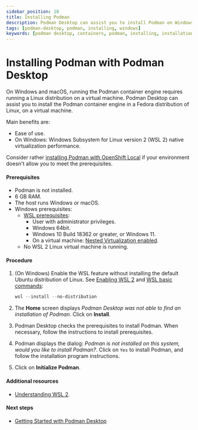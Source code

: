 ```yaml
---
sidebar_position: 10
title: Installing Podman
description: Podman Desktop can assist you to install Podman on Windows and macOS.
tags: [podman-desktop, podman, installing, windows]
keywords: [podman desktop, containers, podman, installing, installation, windows, macos]
---
```


# Installing Podman with Podman Desktop

On Windows and macOS, running the Podman container engine requires running a Linux distribution on a virtual machine.
Podman Desktop can assist you to install the Podman container engine in a Fedora distribution of Linux, on a virtual machine.

Main benefits are:

- Ease of use.
- On Windows: Windows Subsystem for Linux version 2 (WSL 2) native virtualization performance.

Consider rather [installing Podman with OpenShift Local](/docs/onboarding/containers/installing-podman-with-openshift-local-on-windows) if your environment doesn't allow you to meet the prerequisites.

#### Prerequisites

- Podman is not installed.
- 6 GB RAM.
- The host runs Windows or macOS.
- Windows prerequisites:
  - [WSL prerequisites](https://learn.microsoft.com/en-us/windows/wsl/troubleshooting#error-0x80370102-the-virtual-machine-could-not-be-started-because-a-required-feature-is-not-installed):
    - User with administrator privileges.
    - Windows 64bit.
    - Windows 10 Build 18362 or greater, or Windows 11.
    - On a virtual machine: [Nested Virtualization enabled](https://learn.microsoft.com/en-us/virtualization/hyper-v-on-windows/user-guide/nested-virtualization#configure-nested-virtualization).
  - No WSL 2 Linux virtual machine is running.

#### Procedure

1. (On Windows) Enable the WSL feature without installing the default Ubuntu distribution of Linux.
   See [Enabling WSL 2](https://docs.microsoft.com/en-us/windows/wsl/install) and [WSL basic commands](https://learn.microsoft.com/en-us/windows/wsl/basic-commands):

   ```powershell
   wsl --install --no-distribution
   ```

2. The **Home** screen displays _Podman Desktop was not able to find an installation of Podman_.
   Click on **Install**.

3. Podman Desktop checks the prerequisites to install Podman.
   When necessary, follow the instructions to install prerequisites.

4. Podman displays the dialog: _Podman is not installed on this system, would you like to install Podman?_.
   Click on `Yes` to install Podman, and follow the installation program instructions.

5. Click on **Initialize Podman**.

#### Additional resources

- [Understanding WSL 2](https://learn.microsoft.com/en-us/windows/wsl/about#what-is-wsl-2).

#### Next steps

- [Getting Started with Podman Desktop](/docs/working-with-containers)
